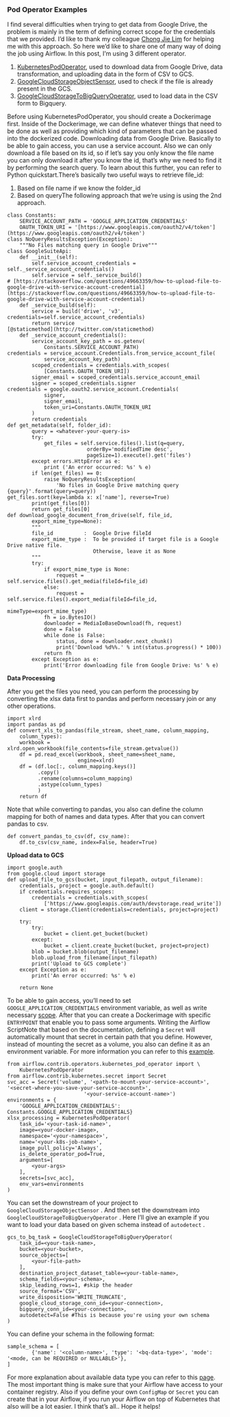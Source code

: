 ### Pod Operator Examples

I find several difficulties when trying to get data from Google Drive, the problem is mainly in the term of defining correct scope for the credentials that we provided.
I’d like to thank my colleague [Chong Jie Lim](https://medium.com/@chongjie.lim) for helping me with this approach.
So here we’d like to share one of many way of doing the job using Airflow.
In this post, I’m using 3 different operator.

1. [KubernetesPodOperator](https://airflow.apache.org/docs/stable/kubernetes.html), used to download data from Google Drive, data transformation, and uploading data in the form of CSV to GCS.
2. [GoogleCloudStorageObjectSensor](https://airflow.apache.org/docs/stable/_modules/airflow/contrib/sensors/gcs_sensor.html), used to check if the file is already present in the GCS.
3. [GoogleCloudStorageToBigQueryOperator](https://airflow.apache.org/docs/stable/_modules/airflow/contrib/operators/gcs_to_bq.html), used to load data in the CSV form to Bigquery.

Before using KubernetesPodOperator, you should create a Dockerimage first.
Inside of the Dockerimage, we can define whatever things that need to be done as well as providing which kind of parameters that can be passed into the dockerized code.
Downloading data from Google Drive. Basically to be able to gain access, you can use a service account. 
Also we can only download a file based on its id, so if let’s say you only know the file name you can only download it after you know the id, that’s why we need to find it by performing the search query. 
To learn about this further, you can refer to Python quickstart.There’s basically two useful ways to retrieve file_id:

1. Based on file name if we know the folder_id
2. Based on queryThe following approach that we’re using is using the 2nd approach.

```
class Constants:
    SERVICE_ACCOUNT_PATH = 'GOOGLE_APPLICATION_CREDENTIALS'
    OAUTH_TOKEN_URI = '[https://www.googleapis.com/oauth2/v4/token'](https://www.googleapis.com/oauth2/v4/token')
class NoQueryResultsException(Exception):
    """No Files matching query in Google Drive"""
class GoogleSuiteApi:
    def __init__(self):
        self.service_account_credentials = self._service_account_credentials()
        self.service = self._service_build()
# [https://stackoverflow.com/questions/49663359/how-to-upload-file-to-google-drive-with-service-account-credential](https://stackoverflow.com/questions/49663359/how-to-upload-file-to-google-drive-with-service-account-credential)
    def _service_build(self):
        service = build('drive', 'v3', credentials=self.service_account_credentials)
        return service
[@staticmethod](http://twitter.com/staticmethod)
    def _service_account_credentials():
        service_account_key_path = os.getenv(
            Constants.SERVICE_ACCOUNT_PATH)
credentials = service_account.Credentials.from_service_account_file(
            service_account_key_path)
        scoped_credentials = credentials.with_scopes(
            [Constants.OAUTH_TOKEN_URI])
        signer_email = scoped_credentials.service_account_email
        signer = scoped_credentials.signer
credentials = google.oauth2.service_account.Credentials(
            signer,
            signer_email,
            token_uri=Constants.OAUTH_TOKEN_URI
        )
        return credentials
def get_metadata(self, folder_id):
        query = <whatever-your-query-is>
        try:
            get_files = self.service.files().list(q=query,
                          orderBy='modifiedTime desc',
                          pageSize=1).execute().get('files')
        except errors.HttpError as e:
            print ('An error occurred: %s' % e)
        if len(get_files) == 0:
            raise NoQueryResultsException(
                'No files in Google Drive matching query {query}'.format(query=query))
get_files.sort(key=lambda x: x['name'], reverse=True)
        print(get_files[0])
        return get_files[0]
def download_google_document_from_drive(self, file_id,
        export_mime_type=None):
        """
        file_id          :  Google Drive fileId
        export_mime_type :  To be provided if target file is a Google Drive native file.
                            Otherwise, leave it as None
        """
        try:
            if export_mime_type is None:
                request = self.service.files().get_media(fileId=file_id)
            else:
                request = self.service.files().export_media(fileId=file_id,
                                                            mimeType=export_mime_type)
            fh = io.BytesIO()
            downloader = MediaIoBaseDownload(fh, request)
            done = False
            while done is False:
                status, done = downloader.next_chunk()
                print('Download %d%%.' % int(status.progress() * 100))
            return fh
        except Exception as e:
            print('Error downloading file from Google Drive: %s' % e)

```

**Data Processing**

After you get the files you need, you can perform the processing by converting the xlsx data first to pandas and perform necessary join or any other operations.

```
import xlrd
import pandas as pd
def convert_xls_to_pandas(file_stream, sheet_name, column_mapping,
    column_types):
    workbook = xlrd.open_workbook(file_contents=file_stream.getvalue())
    df = pd.read_excel(workbook, sheet_name=sheet_name,
                       engine=xlrd)
    df = (df.loc[:, column_mapping.keys()]
          .copy()
          .rename(columns=column_mapping)
          .astype(column_types)
          )
    return df

```

Note that while converting to pandas, you also can define the column mapping for both of names and data types. After that you can convert pandas to csv.

```
def convert_pandas_to_csv(df, csv_name):
    df.to_csv(csv_name, index=False, header=True)
```

**Upload data to GCS**

```
import google.auth
from google.cloud import storage
def upload_file_to_gcs(bucket, input_filepath, output_filename):
    credentials, project = google.auth.default()
    if credentials.requires_scopes:
        credentials = credentials.with_scopes(
            ['https://www.googleapis.com/auth/devstorage.read_write'])
    client = storage.Client(credentials=credentials, project=project)

    try:
        try:
            bucket = client.get_bucket(bucket)
        except:
            bucket = client.create_bucket(bucket, project=project)
        blob = bucket.blob(output_filename)
        blob.upload_from_filename(input_filepath)
        print('Upload to GCS complete')
    except Exception as e:
        print('An error occurred: %s' % e)

    return None

```
To be able to gain access, you’ll need to set `GOOGLE_APPLICATION_CREDENTIALS` environment variable, as well as write necessary [scope](https://cloud.google.com/storage/docs/authentication).
After that you can create a Dockerimage with specific `ENTRYPOINT` that enable you to pass some arguments. 
Writing the Airflow ScriptNote that based on the documentation, defining a `Secret` will
automatically mount that secret in certain path that you define. However, instead of mounting the secret as a volume, you also can define it as an environment variable. For more information you can refer to this [example](https://github.com/GoogleCloudPlatform/python-docs-samples/blob/master/composer/workflows/kubernetes_pod_operator.py).

```
from airflow.contrib.operators.kubernetes_pod_operator import \
    KubernetesPodOperator
from airflow.contrib.kubernetes.secret import Secret
svc_acc = Secret('volume', '<path-to-mount-your-service-account>', '<secret-where-you-save-your-service-account>',
                         '<your-service-account-name>')
environments = {
    'GOOGLE_APPLICATION_CREDENTIALS': Constants.GOOGLE_APPLICATION_CREDENTIALS}
xlsx_processing = KubernetesPodOperator(
    task_id='<your-task-id-name>',
    image=<your-docker-image>,
    namespace='<your-namespace>',
    name='<your-k8s-job-name>',
    image_pull_policy='Always',
    is_delete_operator_pod=True,
    arguments=[
        <your-args>
    ],
    secrets=[svc_acc],
    env_vars=environments
)

```
You can set the downstream of your project to `GoogleCloudStorageObjectSensor` . And then set the downstream into `GoogleCloudStorageToBigQueryOperator` . Here I’ll give an example if you want to load your data based on given schema instead of `autodetect` .

```
gcs_to_bq_task = GoogleCloudStorageToBigQueryOperator(
    task_id=<your-task-name>,
    bucket=<your-bucket>,
    source_objects=[
        <your-file-path>
    ],
    destination_project_dataset_table=<your-table-name>,
    schema_fields=<your-schema>,
    skip_leading_rows=1, #skip the header
    source_format='CSV',
    write_disposition='WRITE_TRUNCATE',
    google_cloud_storage_conn_id=<your-connection>,
    bigquery_conn_id=<your-connection>,
    autodetect=False #This is because you're using your own schema
)

```
You can define your schema in the following format:

```
sample_schema = [
        {'name': '<column-name>', 'type': '<bq-data-type>', 'mode': '<mode, can be REQUIRED or NULLABLE>'},
]
```
For more explanation about available data type you can refer to this [page](https://cloud.google.com/bigquery/docs/reference/standard-sql/data-types). The most important thing is make sure that your Airflow have access to your container registry. Also if you define your own `ConfigMap` or `Secret` you can create that in your Airflow, if you run your Airflow on top of Kubernetes that also will be a lot easier. I think that’s all.. Hope it helps!

